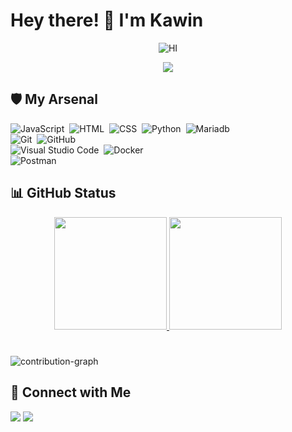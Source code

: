 <!-- Introduction -->
# Hey there! 👋 I'm Kawin
<p align="center">
  <img src="https://i.gifer.com/origin/1a/1a1925b1de116058e74cecebbce92eb6_w200.webp"  alt="HI">
</p>
<p align="center">
  <a href="https://github.com/evolkavi/readme-typing-svg"><img src="https://readme-typing-svg.herokuapp.com/?font=&weight=10000&duration=1500&pause=1000&color=961EB6&center=true&vCenter=true&random=true&width=435&lines=Computer+Application+Undergraduate;Full+Stack+Developer;Open+Source+Evangelist;"></a>
</p>

<!-- Tech Stack -->
## 🛡️ My Arsenal

![JavaScript](https://img.shields.io/badge/-JavaScript-05122A?style=flat&logo=javascript)&nbsp;
![HTML](https://img.shields.io/badge/-HTML-05122A?style=flat&logo=HTML5)&nbsp;
![CSS](https://img.shields.io/badge/-CSS-05122A?style=flat&logo=CSS3&logoColor=1572B6)&nbsp;
![Python](https://img.shields.io/badge/-Python-05122A?style=flat&logo=python)&nbsp;
![Mariadb](https://img.shields.io/badge/-Mariadb-05122A?style=flat&logo=mariadb)&nbsp;
<br>
![Git](https://img.shields.io/badge/-Git-05122A?style=flat&logo=git)&nbsp;
![GitHub](https://img.shields.io/badge/-GitHub-05122A?style=flat&logo=github)&nbsp;
<br>
![Visual Studio Code](https://img.shields.io/badge/-Visual%20Studio%20Code-05122A?style=flat&logo=visual-studio-code&logoColor=007ACC)&nbsp;
![Docker](https://img.shields.io/badge/-Docker-05122A?style=flat&logo=docker)&nbsp;
<br>
![Postman](https://img.shields.io/badge/-Postman-05122A?style=flat&logo=postman)&nbsp;


<!-- GitHub Stats -->
## 📊 GitHub Status

<p align="center">
<a href="https://github.com/evolkavi">
  <img height="180em"  src="https://github-readme-stats-eight-theta.vercel.app/api?username=evolkavi&show_icons=true&theme=dark&include_all_commits=true&count_private=true"/>
 <img height="180em"  src="https://github-readme-streak-stats.herokuapp.com?user=evolkavi&theme=gotham&include_all_commits=true&count_private=true"/>
</a>
</p>
<h1> </h1>

![contribution-graph](https://github-readme-activity-graph.vercel.app/graph?username=evolkavi&bg_color=000000&color=ffffff&line=00aeff&point=00ff10&area=true&hide_border=true)

<!-- Connect with Me -->
## 🤝 Connect with Me
<p align="left">
<a href="mailto:evolkavi@gmail.com"><img src="https://img.shields.io/badge/-evolkavi@gmail.com-D14836?style=flat&logo=Gmail&logoColor=white"/></a>
<a href="https://instagram.com/jos_kavin_63?igshid=NzZlODBkYWE4Ng=="><img src="https://img.shields.io/badge/-@jos_kavin_63-E4405F?style=flat&logo=Instagram&logoColor=white"/></a>
